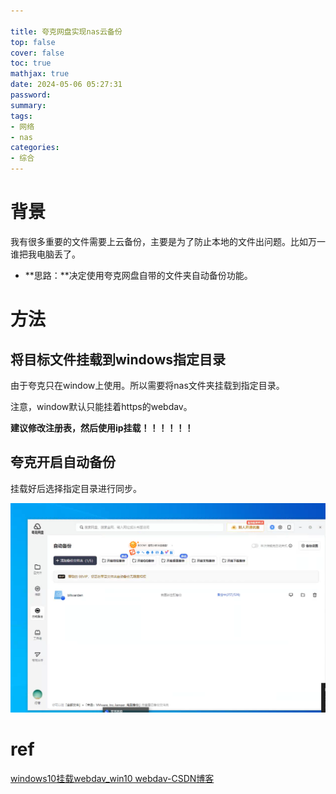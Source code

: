 ```yaml
---

title: 夸克网盘实现nas云备份
top: false
cover: false
toc: true
mathjax: true
date: 2024-05-06 05:27:31
password:
summary:
tags:
- 网络
- nas
categories:
- 综合
---
```





# 背景

我有很多重要的文件需要上云备份，主要是为了防止本地的文件出问题。比如万一谁把我电脑丢了。

- **思路：**决定使用夸克网盘自带的文件夹自动备份功能。



# 方法

## 将目标文件挂载到windows指定目录

由于夸克只在window上使用。所以需要将nas文件夹挂载到指定目录。

注意，window默认只能挂着https的webdav。

**建议修改注册表，然后使用ip挂载！！！！！！**



## 夸克开启自动备份



挂载好后选择指定目录进行同步。

![image-20240506160205057](https://raw.githubusercontent.com/kengerlwl/kengerlwl.github.io/master/image/0e04e8ea6120b2de4d0ccb630b46271a/b04d07970e965da86361a62ded7a80dd.png)





# ref

[windows10挂载webdav_win10 webdav-CSDN博客](https://blog.csdn.net/qq_38894585/article/details/128818512)
